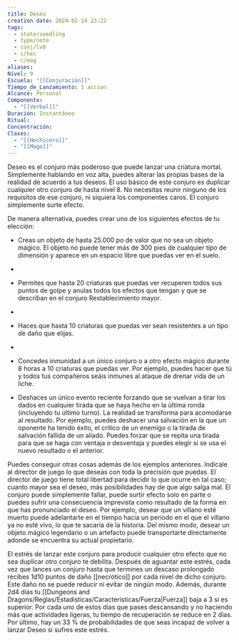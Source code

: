 ```yaml
---
title: Deseo
creation date: 2024-02-14 23:22
tags:
  - state/seedling
  - type/note
  - conj/lv8
  - c/hec
  - c/mag
aliases: 
Nivel: 9
Escuela: "[[Conjuración]]"
Tiempo_de_Lanzamiento: 1 accion
Alcance: Personal
Componente:
  - "[[Verbal]]"
Duración: Instantáneo
Ritual: 
Concentración: 
Clases:
  - "[[Hechicero]]"
  - "[[Mago]]"
---
```

Deseo es el conjuro más poderoso que puede lanzar una criatura mortal. Simplemente hablando en voz alta, puedes alterar las propias bases de la realidad de acuerdo a tus deseos. El uso básico de este conjuro es duplicar cualquier otro conjuro de hasta nivel 8. No necesitas reunir ninguno de los requisitos de ese conjuro, ni siquiera los componentes caros. El conjuro simplemente surte efecto.

De manera alternativa, puedes crear uno de los siguientes efectos de tu elección:

- Creas un objeto de hasta 25.000 po de valor que no sea un objeto mágico. El objeto no puede tener más de 300 pies de cualquier tipo de dimensión y aparece en un espacio libre que puedas ver en el suelo.
- 
- Permites que hasta 20 criaturas que puedas ver recuperen todos sus puntos de golpe y anulas todos los efectos que tengan y que se describan en el conjuro Restablecimiento mayor.
- 
- Haces que hasta 10 criaturas que puedas ver sean resistentes a un tipo de daño que elijas.
- 
- Concedes inmunidad a un único conjuro o a otro efecto mágico durante 8 horas a 10 criaturas que puedas ver. Por ejemplo, puedes hacer que tú y todos tus compañeros seáis inmunes al ataque de drenar vida de un liche.

- Deshaces un único evento reciente forzando que se vuelvan a tirar los dados en cualquier tirada que se haya hecho en la última ronda (incluyendo tu último turno). La realidad se transforma para acomodarse al resultado. Por ejemplo, puedes deshacer una salvación en la que un oponente ha tenido éxito, el crítico de un enemigo o la tirada de salvación fallida de un aliado. Puedes forzar que se repita una tirada para que se haga con ventaja o desventaja y puedes elegir si se usa el nuevo resultado o el anterior.

Puedes conseguir otras cosas además de los ejemplos anteriores. Indícale al director de juego lo que deseas con toda la precisión que puedas. El director de juego tiene total libertad para decidir lo que ocurre en tal caso; cuanto mayor sea el deseo, más posibilidades hay de que algo salga mal. El conjuro puede simplemente fallar, puede surtir efecto solo en parte o puedes sufrir una consecuencia imprevista como resultado de la forma en que has pronunciado el deseo. Por ejemplo, desear que un villano esté muerto puede adelantarte en el tiempo hacia un periodo en el que el villano ya no esté vivo, lo que te sacaría de la historia. Del mismo modo, desear un objeto mágico legendario o un artefacto puede transportarte directamente adonde se encuentra su actual propietario.

El estrés de lanzar este conjuro para producir cualquier otro efecto que no sea duplicar otro conjuro te debilita. Después de aguantar este estrés, cada vez que lances un conjuro hasta que termines un descaso prolongado recibes 1d10 puntos de daño [[necrótico]] por cada nivel de dicho conjuro. Este daño no se puede reducir ni evitar de ningún modo. Además, durante 2d4 días tu [[Dungeons and Dragons/Reglas/Estadisticas/Características/Fuerza|Fuerza]] baja a 3 si es superior. Por cada uno de estos días que pases descansando y no haciendo más que actividades ligeras, tu tiempo de recuperación se reduce en 2 días. Por último, hay un 33 % de probabilidades de que seas incapaz de volver a lanzar Deseo si sufres este estrés.